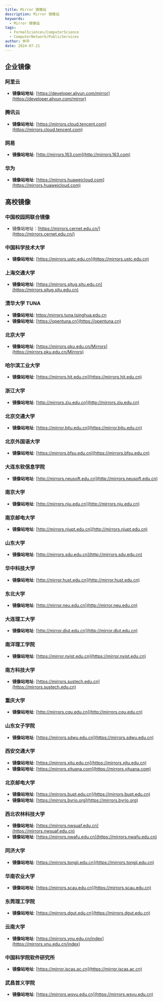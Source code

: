 ```yaml
---
title: Mirror 镜像站
description: Mirror 镜像站
keywords:
  - Mirror 镜像站
tags:
  - FormalSciences/ComputerScience
  - ComputerNetwork/PublicServices
author: 仲平
date: 2024-07-21
---
```


## 企业镜像

### 阿里云

- **镜像站地址**: [https://developer.aliyun.com/mirror](https://developer.aliyun.com/mirror)

### 腾讯云

- **镜像站地址**: [https://mirrors.cloud.tencent.com](https://mirrors.cloud.tencent.com)

### 网易

- **镜像站地址**: [http://mirrors.163.com](http://mirrors.163.com)

### 华为

- **镜像站地址**: [https://mirrors.huaweicloud.com](https://mirrors.huaweicloud.com)

## 高校镜像

### 中国校园网联合镜像

- 镜像站地址：[https://mirrors.cernet.edu.cn/](https://mirrors.cernet.edu.cn/)

### 中国科学技术大学

- **镜像站地址**: [https://mirrors.ustc.edu.cn](https://mirrors.ustc.edu.cn)

### 上海交通大学

- **镜像站地址**: [https://mirrors.sjtug.sjtu.edu.cn](https://mirrors.sjtug.sjtu.edu.cn)

### 清华大学 TUNA

- **镜像站地址**: [https:/mirrors.tuna.tsinghua.edu.cn](https://mirrors.tuna.tsinghua.edu.cn)
- **镜像站地址**: [https://opentuna.cn](https://opentuna.cn)

### 北京大学

- **镜像站地址**: [https://mirrors.pku.edu.cn/Mirrors](https://mirrors.pku.edu.cn/Mirrors)

### 哈尔滨工业大学

- **镜像站地址**: [https://mirrors.hit.edu.cn](https://mirrors.hit.edu.cn)

### 浙江大学

- **镜像站地址**: [http://mirrors.zju.edu.cn](http://mirrors.zju.edu.cn)

### 北京交通大学

- **镜像站地址**: [https://mirror.bjtu.edu.cn](https://mirror.bjtu.edu.cn)

### 北京外国语大学

- **镜像站地址**: [https://mirrors.bfsu.edu.cn](https://mirrors.bfsu.edu.cn)

### 大连东软信息学院

- **镜像站地址**: [http://mirrors.neusoft.edu.cn](http://mirrors.neusoft.edu.cn)

### 南京大学

- **镜像站地址**: [http://mirrors.nju.edu.cn](http://mirrors.nju.edu.cn)

### 南京邮电大学

- **镜像站地址**: [http://mirrors.njupt.edu.cn](http://mirrors.njupt.edu.cn)

### 山东大学

- **镜像站地址**: [http://mirrors.sdu.edu.cn](http://mirrors.sdu.edu.cn)

### 华中科技大学

- **镜像站地址**: [http://mirror.hust.edu.cn](http://mirror.hust.edu.cn)

### 东北大学

- **镜像站地址**: [http://mirror.neu.edu.cn](http://mirror.neu.edu.cn)

### 大连理工大学

- **镜像站地址**: [http://mirror.dlut.edu.cn](http://mirror.dlut.edu.cn)

### 南洋理工学院

- **镜像站地址**: [https://mirror.nyist.edu.cn](https://mirror.nyist.edu.cn)

### 南方科技大学

- **镜像站地址**: [https://mirrors.sustech.edu.cn](https://mirrors.sustech.edu.cn)

### 重庆大学

- **镜像站地址**: [http://mirrors.cqu.edu.cn](http://mirrors.cqu.edu.cn)

### 山东女子学院

- **镜像站地址**: [https://mirrors.sdwu.edu.cn](https://mirrors.sdwu.edu.cn)

### 西安交通大学

- **镜像站地址**: [https://mirrors.xjtu.edu.cn](https://mirrors.xjtu.edu.cn)
- **镜像站地址**: [https://mirrors.xjtuana.com](https://mirrors.xjtuana.com)

### 北京邮电大学

- **镜像站地址**: [https://mirrors.bupt.edu.cn](https://mirrors.bupt.edu.cn)
- **镜像站地址**: [https://mirrors.byrio.org](https://mirrors.byrio.org)

### 西北农林科技大学

- **镜像站地址**: [https://mirrors.nwsuaf.edu.cn](https://mirrors.nwsuaf.edu.cn)
- **镜像站地址**: [https://mirrors.nwafu.edu.cn](https://mirrors.nwafu.edu.cn)

### 同济大学

- **镜像站地址**: [https://mirrors.tongji.edu.cn](https://mirrors.tongji.edu.cn)

### 华南农业大学

- **镜像站地址**: [https://mirrors.scau.edu.cn](https://mirrors.scau.edu.cn)

### 东莞理工学院

- **镜像站地址**: [https://mirrors.dgut.edu.cn](https://mirrors.dgut.edu.cn)

### 云南大学

- **镜像站地址**: [https://mirrors.ynu.edu.cn/index](https://mirrors.ynu.edu.cn/index)

### 中国科学院软件研究所

- **镜像站地址**: [https://mirror.iscas.ac.cn](https://mirror.iscas.ac.cn)

### 武昌首义学院

- **镜像站地址**: [https://mirrors.wsyu.edu.cn](https://mirrors.wsyu.edu.cn)
